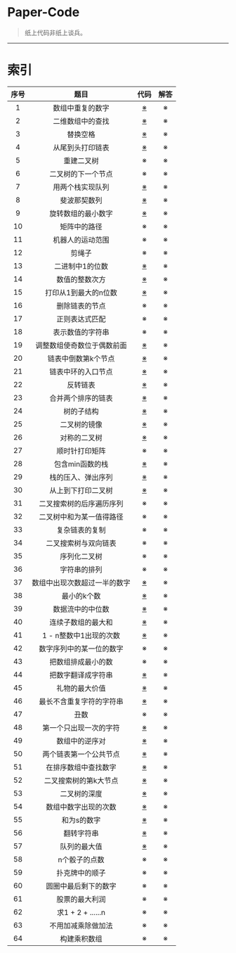 # Paper-Code

> 纸上代码非纸上谈兵。

---

# 索引

| 序号 | 题目 | 代码 | 解答 |
|:----:|:----:|:----:|:----:| 
|1|数组中重复的数字|[※](https://github.com/linw7/Paper-Code/tree/master/code/1.数组中重复的数字.cpp)|※|
|2|二维数组中的查找|[※](https://github.com/linw7/Paper-Code/tree/master/code/2.二维数组中的查找.cpp)|※|
|3|替换空格|[※](https://github.com/linw7/Paper-Code/tree/master/code/3.替换空格.cpp)|※|
|4|从尾到头打印链表|[※](https://github.com/linw7/Paper-Code/tree/master/code/4.从尾到头打印链表.cpp)|※|
|5|重建二叉树|※|※|
|6|二叉树的下一个节点|※|※|
|7|用两个栈实现队列|[※](https://github.com/linw7/Paper-Code/tree/master/code/7.用两个栈实现队列.cpp)|※|
|8|斐波那契数列|[※](https://github.com/linw7/Paper-Code/tree/master/code/8.斐波那契数列.cpp)|※|
|9|旋转数组的最小数字|[※](https://github.com/linw7/Paper-Code/tree/master/code/9.旋转数组的最小数字.cpp)|※|
|10|矩阵中的路径|※|※|
|11|机器人的运动范围|※|※|
|12|剪绳子|※|※|
|13|二进制中1的位数|[※](https://github.com/linw7/Paper-Code/tree/master/code/13.二进制中1的个数.cpp)|※|
|14|数值的整数次方|[※](https://github.com/linw7/Paper-Code/tree/master/code/14.数值的整数次方.cpp)|※|
|15|打印从1到最大的n位数|[※](https://github.com/linw7/Paper-Code/tree/master/code/15.打印1到最大的n位数.cpp)|※|
|16|删除链表的节点|※|※|
|17|正则表达式匹配|※|※|
|18|表示数值的字符串|※|※|
|19|调整数组使奇数位于偶数前面|[※](https://github.com/linw7/Paper-Code/tree/master/code/19.调整数组顺序使奇数位于偶数前面.cpp)|※|
|20|链表中倒数第k个节点|[※](https://github.com/linw7/Paper-Code/tree/master/code/20.链表中倒数第k个结点.cpp)|※|
|21|链表中环的入口节点|[※](https://github.com/linw7/Paper-Code/tree/master/code/21.链表中环的入口节点.cpp)|※|
|22|反转链表|[※](https://github.com/linw7/Paper-Code/tree/master/code/22.反转链表.cpp)|※|
|23|合并两个排序的链表|[※](https://github.com/linw7/Paper-Code/tree/master/code/23.合并两个排序的链表.cpp)|※|
|24|树的子结构|[※](https://github.com/linw7/Paper-Code/tree/master/code/24.树的子结构.cpp)|※|
|25|二叉树的镜像|[※](https://github.com/linw7/Paper-Code/tree/master/code/25.二叉树镜像.cpp)|※|
|26|对称的二叉树|[※](https://github.com/linw7/Paper-Code/tree/master/code/26.对称的二叉树.cpp)|※|
|27|顺时针打印矩阵|※|※|
|28|包含min函数的栈|[※](https://github.com/linw7/Paper-Code/tree/master/code/28.包含min函数的栈.cpp)|※|
|29|栈的压入、弹出序列|[※](https://github.com/linw7/Paper-Code/tree/master/code/29.栈的压入弹出序列.cpp)|※|
|30|从上到下打印二叉树|[※](https://github.com/linw7/Paper-Code/tree/master/code/30.从上到下打印二叉树.cpp)|※|
|31|二叉搜索树的后序遍历序列|※|※|
|32|二叉树中和为某一值得路径|※|※|
|33|复杂链表的复制|※|※|
|34|二叉搜索树与双向链表|※|※|
|35|序列化二叉树|※|※|
|36|字符串的排列|※|※|
|37|数组中出现次数超过一半的数字|[※](https://github.com/linw7/Paper-Code/tree/master/code/37.出现次数超过一半的数字.cpp)|※|
|38|最小的k个数|[※](https://github.com/linw7/Paper-Code/tree/master/code/38.最小的k个数.cpp)|※|
|39|数据流中的中位数|[※](https://github.com/linw7/Paper-Code/tree/master/code/39.流数据中的中位数.cpp)|※|
|40|连续子数组的最大和|[※](https://github.com/linw7/Paper-Code/tree/master/code/40.连续子数组的最大和.cpp)|※|
|41|1 - n整数中1出现的次数|[※](https://github.com/linw7/Paper-Code/tree/master/code/41.整数中1出现的次数.cpp)|※|
|42|数字序列中的某一位的数字|※|※|
|43|把数组排成最小的数|※|※|
|44|把数字翻译成字符串|[※](https://github.com/linw7/Paper-Code/tree/master/code/44.把数字翻译成字符串.cpp)|※|
|45|礼物的最大价值|[※](https://github.com/linw7/Paper-Code/tree/master/code/45.礼物的最大价值.cpp)|※|
|46|最长不含重复字符的字符串|[※](https://github.com/linw7/Paper-Code/tree/master/code/46.最长不含重复字符的子字符串.cpp)|※|
|47|丑数|※|※|
|48|第一个只出现一次的字符|[※](https://github.com/linw7/Paper-Code/tree/master/code/48.第一个只出现一次的字符.cpp)|※|
|49|数组中的逆序对|[※](https://github.com/linw7/Paper-Code/tree/master/code/)|※|
|50|两个链表第一个公共节点|[※](https://github.com/linw7/Paper-Code/tree/master/code/50.两个链表的第一个公共节点.cpp)|※|
|51|在排序数组中查找数字|[※](https://github.com/linw7/Paper-Code/tree/master/code/51.在排序数组中查找数字.cpp)|※|
|52|二叉搜索树的第k大节点|[※](https://github.com/linw7/Paper-Code/tree/master/code/52.二叉搜索树的第k大节点.cpp)|※|
|53|二叉树的深度|[※](https://github.com/linw7/Paper-Code/tree/master/code/53.二叉树的深度.cpp)|※|
|54|数组中数字出现的次数|[※](https://github.com/linw7/Paper-Code/tree/master/code/)|※|
|55|和为s的数字|[※](https://github.com/linw7/Paper-Code/tree/master/code/55.和为s的数字.cpp)|※|
|56|翻转字符串|[※](https://github.com/linw7/Paper-Code/tree/master/code/56.翻转字符串.cpp)|※|
|57|队列的最大值|[※](https://github.com/linw7/Paper-Code/tree/master/code/)|※|
|58|n个骰子的点数|※|※|
|59|扑克牌中的顺子|※|※|
|60|圆圈中最后剩下的数字|※|※|
|61|股票的最大利润|※|※|
|62|求1 + 2 + ......n|※|※|
|63|不用加减乘除做加法|※|※|
|64|构建乘积数组|※|※|
